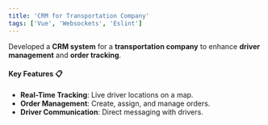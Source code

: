 ```yaml
---
title: 'CRM for Transportation Company'
tags: ['Vue', 'Websockets', 'Eslint']
---
```


Developed a **CRM system** for a **transportation company** to enhance **driver management** and **order tracking**.

#### Key Features 📋
- **Real-Time Tracking**: Live driver locations on a map.
- **Order Management**: Create, assign, and manage orders.
- **Driver Communication**: Direct messaging with drivers.

